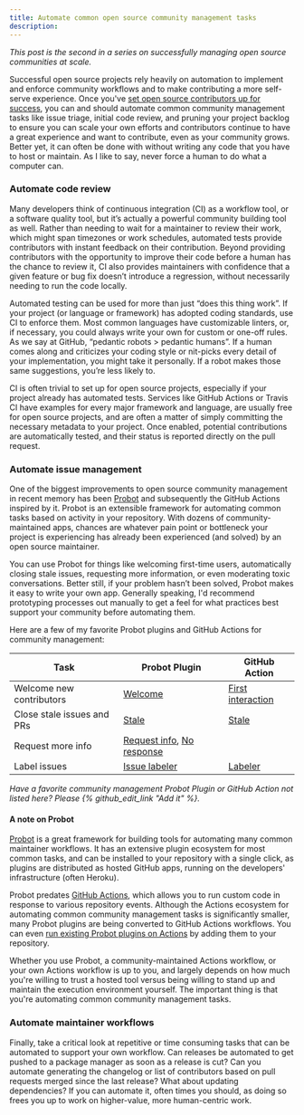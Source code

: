 ```yaml
---
title: Automate common open source community management tasks
description:
---
```


*This post is the second in a series on successfully managing open source communities at scale.*

Successful open source projects rely heavily on automation to implement and enforce community workflows and to make contributing a more self-serve experience. Once you've [set open source contributors up for success](https://ben.balter.com/2020/05/15/set-open-source-contributors-up-for-success/), you can and should automate common community management tasks like issue triage, initial code review, and pruning your project backlog to ensure you can scale your own efforts and contributors continue to have a great experience and want to contribute, even as your community grows. Better yet, it can often be done with without writing any code that you have to host or maintain. As I like to say, never force a human to do what a computer can.

### Automate code review

Many developers think of continuous integration (CI) as a workflow tool, or a software quality tool, but it’s actually a powerful community building tool as well. Rather than needing to wait for a maintainer to review their work, which might span timezones or work schedules, automated tests provide contributors with instant feedback on their contribution. Beyond providing contributors with the opportunity to improve their code before a human has the chance to review it, CI also provides maintainers with confidence that a given feature or bug fix doesn’t introduce a regression, without necessarily needing to run the code locally.

Automated testing can be used for more than just “does this thing work”. If your project (or language or framework) has adopted coding standards, use CI to enforce them. Most common languages have customizable linters, or, if necessary, you could always write your own for custom or one-off rules. As we say at GitHub, “pedantic robots > pedantic humans”. If a human comes along and criticizes your coding style or nit-picks every detail of your implementation, you might take it personally. If a robot makes those same suggestions, you’re less likely to.

CI is often trivial to set up for open source projects, especially if your project already has automated tests. Services like GitHub Actions or Travis CI have examples for every major framework and language, are usually free for open source projects, and are often a matter of simply committing the necessary metadata to your project. Once enabled, potential contributions are automatically tested, and their status is reported directly on the pull request.

### Automate issue management

One of the biggest improvements to open source community management in recent memory has been [Probot](https://probot.github.io) and subsequently the GitHub Actions inspired by it. Probot is an extensible framework for automating common tasks based on activity in your repository. With dozens of community-maintained apps, chances are whatever pain point or bottleneck your project is experiencing has already been experienced (and solved) by an open source maintainer.

You can use Probot for things like welcoming first-time users, automatically closing stale issues, requesting more information, or even moderating toxic conversations. Better still, if your problem hasn’t been solved, Probot makes it easy to write your own app. Generally speaking, I'd recommend prototyping processes out manually to get a feel for what practices best support your community before automating them. 

Here are a few of my favorite Probot plugins and GitHub Actions for community management: 

| Task                       | Probot Plugin                                                                                                          | GitHub Action                                                     |
| -------------------------- | ---------------------------------------------------------------------------------------------------------------------- | ----------------------------------------------------------------- |
| Welcome new contributors   | [Welcome](https://probot.github.io/apps/welcome/)                                                                      | [First interaction](https://github.com/actions/first-interaction) |
| Close stale issues and PRs | [Stale](https://probot.github.io/apps/stale/)                                                                          | [Stale](https://github.com/actions/stale)                         |
| Request more info          | [Request info](https://probot.github.io/apps/request-info/), [No response](https://probot.github.io/apps/no-response/) |                                                                   |
| Label issues               | [Issue labeler](https://probot.github.io/apps/issuelabeler/)                                                           | [Labeler](https://github.com/actions/labeler)                     |

*Have a favorite community management Probot Plugin or GitHub Action not listed here? Please {% github_edit_link "Add it" %}.*

#### A note on Probot

[Probot](https://probot.github.io/) is a great framework for building tools for automating many common maintainer workflows. It has an extensive plugin ecosystem for most common tasks, and can be installed to your repository with a single click, as plugins are distributed as hosted GitHub apps, running on the developers' infrastructure (often Heroku). 

Probot predates [GitHub Actions](https://github.com/features/actions), which allows you to run custom code in response to various repository events. Although the Actions ecosystem for automating common community management tasks is significantly smaller, many Probot plugins are being converted to GitHub Actions workflows. You can even [run existing Probot plugins on Actions](https://github.com/probot/actions-adapter) by adding them to your repository. 

Whether you use Probot, a community-maintained Actions workflow, or your own Actions workflow is up to you, and largely depends on how much you're willing to trust a hosted tool versus being willing to stand up and maintain the execution environment yourself. The important thing is that you're automating common community management tasks.

### Automate maintainer workflows

Finally, take a critical look at repetitive or time consuming tasks that can be automated to support your own workflow. Can releases be automated to get pushed to a package manager as soon as a release is cut? Can you automate generating the changelog or list of contributors based on pull requests merged since the last release? What about updating dependencies? If you can automate it, often times you should, as doing so frees you up to work on higher-value, more human-centric work.

